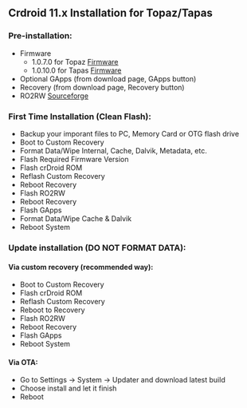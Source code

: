 ## Crdroid 11.x Installation for Topaz/Tapas

### Pre-installation:

* Firmware
  * 1.0.7.0 for Topaz [Firmware](https://xmfirmwareupdater.com/archive/firmware/topaz/)
  * 1.0.10.0 for Tapas [Firmware](https://xmfirmwareupdater.com/archive/firmware/tapas/)
* Optional GApps (from download page, GApps button)
* Recovery (from download page, Recovery button)
* RO2RW [Sourceforge](https://sourceforge.net/projects/multi-function-patch/files/RO2RW/)

### First Time Installation (Clean Flash):

* Backup your imporant files to PC, Memory Card or OTG flash drive
* Boot to Custom Recovery
* Format Data/Wipe Internal, Cache, Dalvik, Metadata, etc.
* Flash Required Firmware Version
* Flash crDroid ROM
* Reflash Custom Recovery
* Reboot Recovery
* Flash RO2RW
* Reboot Recovery
* Flash GApps
* Format Data/Wipe Cache & Dalvik
* Reboot System

### Update installation (DO NOT FORMAT DATA):
#### Via custom recovery (recommended way):
* Boot to Custom Recovery
* Flash crDroid ROM
* Reflash Custom Recovery
* Reboot to Recovery
* Flash RO2RW
* Reboot Recovery
* Flash GApps
* Reboot System

#### Via OTA:
* Go to Settings -> System -> Updater and download latest build
* Choose install and let it finish
* Reboot